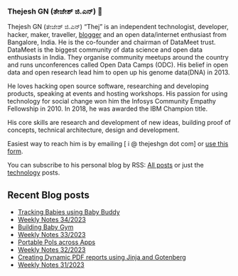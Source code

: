 ### Thejesh GN (ತೇಜೇಶ್ ಜಿ.ಎನ್) 👋

Thejesh GN (ತೇಜೇಶ್ ಜಿ.ಎನ್) “Thej” is an independent technologist, developer, hacker, maker, traveller, [blogger](https://thejeshgn.com/) and an open data/internet enthusiast from Bangalore, India. He is the co-founder and chairman of DataMeet trust. DataMeet is the biggest community of data science and open data enthusiasts in India. They organise community meetups around the country and runs unconferences called Open Data Camps (ODC). His belief in open data and open research lead him to open up his genome data(DNA) in 2013.

He loves hacking open source software, researching and developing products, speaking at events and hosting workshops. His passion for using technology for social change won him the Infosys Community Empathy Fellowship in 2010. In 2018, he was awarded the IBM Champion title.

His core skills are research and development of new ideas, building proof of concepts, technical architecture, design and development.

Easiest way to reach him is by emailing [ i @ thejeshgn dot com] or [use this form](https://thejeshgn.com/contact/).

You can subscribe to his personal blog by RSS: [All posts](https://feeds.thejeshgn.com/thejeshgn) or just the [technology](https://feeds.thejeshgn.com/technology) posts.

## Recent Blog posts
<!-- BLOG-POST-LIST:START -->
- [Tracking Babies using Baby Buddy](https://thejeshgn.com/2023/08/29/tracking-babies-using-baby-buddy/)
- [Weekly Notes 34/2023](https://thejeshgn.com/2023/08/25/weekly-notes-34-2023/)
- [Building Baby Gym](https://thejeshgn.com/2023/08/24/building-baby-gym/)
- [Weekly Notes 33/2023](https://thejeshgn.com/2023/08/18/weekly-notes-33-2023/)
- [Portable PoIs across Apps](https://thejeshgn.com/2023/08/17/portable-pois-across-apps/)
- [Weekly Notes 32/2023](https://thejeshgn.com/2023/08/11/weekly-notes-32-2023/)
- [Creating Dynamic PDF reports using Jinja and Gotenberg](https://thejeshgn.com/2023/08/10/creating-dynamic-pdf-reports-using-jinja-and-gotenberg/)
- [Weekly Notes 31/2023](https://thejeshgn.com/2023/08/04/weekly-notes-31-2023/)
<!-- BLOG-POST-LIST:END -->
